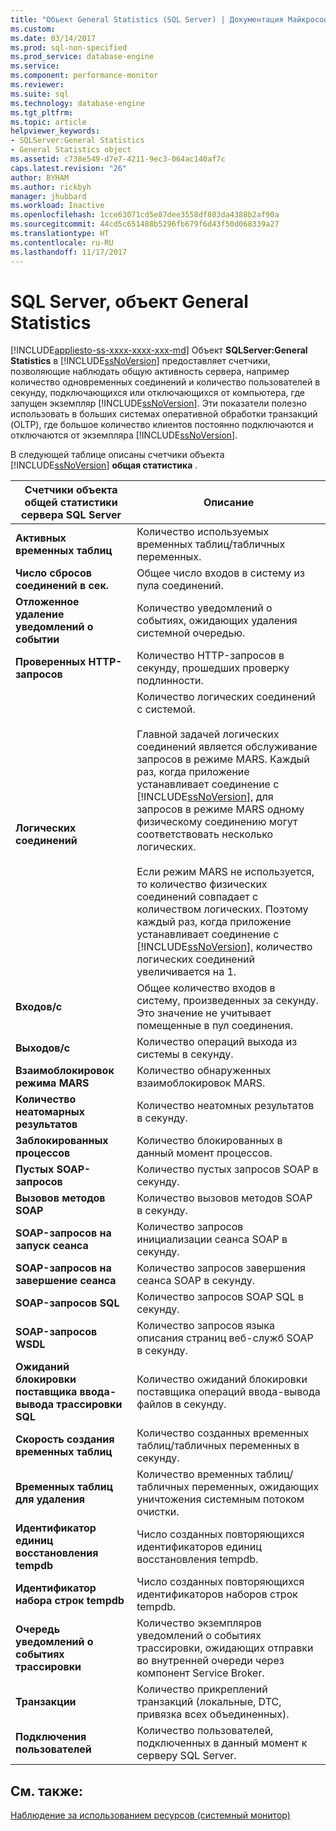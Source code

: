 ```yaml
---
title: "Объект General Statistics (SQL Server) | Документация Майкрософт"
ms.custom: 
ms.date: 03/14/2017
ms.prod: sql-non-specified
ms.prod_service: database-engine
ms.service: 
ms.component: performance-monitor
ms.reviewer: 
ms.suite: sql
ms.technology: database-engine
ms.tgt_pltfrm: 
ms.topic: article
helpviewer_keywords:
- SQLServer:General Statistics
- General Statistics object
ms.assetid: c738e549-d7e7-4211-9ec3-064ac140af7c
caps.latest.revision: "26"
author: BYHAM
ms.author: rickbyh
manager: jhubbard
ms.workload: Inactive
ms.openlocfilehash: 1cce63071cd5e87dee3558df803da4388b2af90a
ms.sourcegitcommit: 44cd5c651488b5296fb679f6d43f50d068339a27
ms.translationtype: HT
ms.contentlocale: ru-RU
ms.lasthandoff: 11/17/2017
---
```

# <a name="sql-server-general-statistics-object"></a>SQL Server, объект General Statistics
[!INCLUDE[appliesto-ss-xxxx-xxxx-xxx-md](../../includes/appliesto-ss-xxxx-xxxx-xxx-md.md)] Объект **SQLServer:General Statistics** в [!INCLUDE[ssNoVersion](../../includes/ssnoversion-md.md)] предоставляет счетчики, позволяющие наблюдать общую активность сервера, например количество одновременных соединений и количество пользователей в секунду, подключающихся или отключающихся от компьютера, где запущен экземпляр [!INCLUDE[ssNoVersion](../../includes/ssnoversion-md.md)]. Эти показатели полезно использовать в больших системах оперативной обработки транзакций (OLTP), где большое количество клиентов постоянно подключаются и отключаются от экземпляра [!INCLUDE[ssNoVersion](../../includes/ssnoversion-md.md)].  
  
 В следующей таблице описаны счетчики объекта [!INCLUDE[ssNoVersion](../../includes/ssnoversion-md.md)] **общая статистика** .  
  
|Счетчики объекта общей статистики сервера SQL Server|Описание|  
|--------------------------------------------|-----------------|  
|**Активных временных таблиц**|Количество используемых временных таблиц/табличных переменных.|  
|**Число сбросов соединений в сек.**|Общее число входов в систему из пула соединений.|  
|**Отложенное удаление уведомлений о событии**|Количество уведомлений о событиях, ожидающих удаления системной очередью.|  
|**Проверенных HTTP-запросов**|Количество HTTP-запросов в секунду, прошедших проверку подлинности.|  
|**Логических соединений**|Количество логических соединений с системой.<br /><br /> Главной задачей логических соединений является обслуживание запросов в режиме MARS. Каждый раз, когда приложение устанавливает соединение с [!INCLUDE[ssNoVersion](../../includes/ssnoversion-md.md)], для запросов в режиме MARS одному физическому соединению могут соответствовать несколько логических.<br /><br /> Если режим MARS не используется, то количество физических соединений совпадает с количеством логических. Поэтому каждый раз, когда приложение устанавливает соединение с [!INCLUDE[ssNoVersion](../../includes/ssnoversion-md.md)], количество логических соединений увеличивается на 1.|  
|**Входов/с**|Общее количество входов в систему, произведенных за секунду. Это значение не учитывает помещенные в пул соединения.|  
|**Выходов/с**|Количество операций выхода из системы в секунду.|  
|**Взаимоблокировок режима MARS**|Количество обнаруженных взаимоблокировок MARS.|  
|**Количество неатомарных результатов**|Количество неатомных результатов в секунду.|  
|**Заблокированных процессов**|Количество блокированных в данный момент процессов.|  
|**Пустых SOAP-запросов**|Количество пустых запросов SOAP в секунду.|  
|**Вызовов методов SOAP**|Количество вызовов методов SOAP в секунду.|  
|**SOAP-запросов на запуск сеанса**|Количество запросов инициализации сеанса SOAP в секунду.|  
|**SOAP-запросов на завершение сеанса**|Количество запросов завершения сеанса SOAP в секунду.|  
|**SOAP-запросов SQL**|Количество запросов SOAP SQL в секунду.|  
|**SOAP-запросов WSDL**|Количество запросов языка описания страниц веб-служб SOAP в секунду.|  
|**Ожиданий блокировки поставщика ввода-вывода трассировки SQL**|Количество ожиданий блокировки поставщика операций ввода-вывода файлов в секунду.| 
|**Скорость создания временных таблиц**|Количество созданных временных таблиц/табличных переменных в секунду.|  
|**Временных таблиц для удаления**|Количество временных таблиц/табличных переменных, ожидающих уничтожения системным потоком очистки.|  
|**Идентификатор единиц восстановления tempdb**|Число созданных повторяющихся идентификаторов единиц восстановления tempdb.|
|**Идентификатор набора строк tempdb**|Число созданных повторяющихся идентификаторов наборов строк tempdb.| 
|**Очередь уведомлений о событиях трассировки**|Количество экземпляров уведомлений о событиях трассировки, ожидающих отправки во внутренней очереди через компонент Service Broker.|  
|**Транзакции**|Количество прикреплений транзакций (локальные, DTC, привязка всех объединенных).|  
|**Подключения пользователей**|Количество пользователей, подключенных в данный момент к серверу SQL Server.|  
  
## <a name="see-also"></a>См. также:  
 [Наблюдение за использованием ресурсов (системный монитор)](../../relational-databases/performance-monitor/monitor-resource-usage-system-monitor.md)  
  
  
